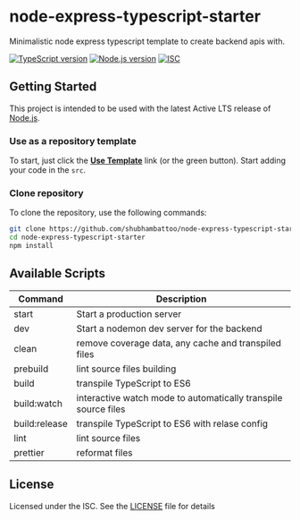 # node-express-typescript-starter

Minimalistic node express typescript template to create backend apis with.

[![TypeScript version][ts-badge]][typescript-4-8]
[![Node.js version][nodejs-badge]][nodejs]
[![ISC][license-badge]][license]

## Getting Started

This project is intended to be used with the latest Active LTS release of [Node.js][nodejs].

### Use as a repository template

To start, just click the **[Use Template](https://github.com/shubhambattoo/node-express-typescript-starter/generate)** link (or the green button). Start adding your code in the `src`.

### Clone repository

To clone the repository, use the following commands:

```sh
git clone https://github.com/shubhambattoo/node-express-typescript-starter.git
cd node-express-typescript-starter
npm install
```

## Available Scripts

| Command       | Description                                                    |
| ------------- | -------------------------------------------------------------- |
| start         | Start a production server                                      |
| dev           | Start a nodemon dev server for the backend                     |
| clean         | remove coverage data, any cache and transpiled files           |
| prebuild      | lint source files building                                     |
| build         | transpile TypeScript to ES6                                    |
| build:watch   | interactive watch mode to automatically transpile source files |
| build:release | transpile TypeScript to ES6 with relase config                 |
| lint          | lint source files                                              |
| prettier      | reformat files                                                 |

## License

Licensed under the ISC. See the [LICENSE](https://github.com/shubhambattoo/node-express-typescript-starter/blob/main/LICENSE) file for details

[ts-badge]: https://img.shields.io/badge/TypeScript-4.8-cyan.svg
[nodejs-badge]: https://img.shields.io/badge/Node.js-%3E=%2016.18-cyan.svg
[nodejs]: https://nodejs.org/dist/latest-v16.x/docs/api/
[typescript]: https://www.typescriptlang.org/
[typescript-4-8]: https://devblogs.microsoft.com/typescript/announcing-typescript-4-8/
[license-badge]: https://img.shields.io/badge/license-ISC-cyan.svg
[license]: https://github.com/shubhambattoo/node-express-typescript-starter/blob/main/LICENSE
